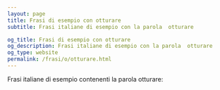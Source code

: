 ```yaml
---
layout: page
title: Frasi di esempio con otturare 
subtitle: Frasi italiane di esempio con la parola  otturare

og_title: Frasi di esempio con otturare 
og_description: Frasi italiane di esempio con la parola  otturare
og_type: website
permalink: /frasi/o/otturare.html
---
```


Frasi italiane di esempio contenenti la parola otturare:


